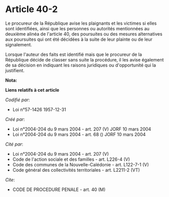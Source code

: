 # Article 40-2

Le procureur de la République avise les plaignants et les victimes si elles sont identifiées, ainsi que les personnes ou
autorités mentionnées au deuxième alinéa de l'article 40, des poursuites ou des mesures alternatives aux poursuites qui ont
été décidées à la suite de leur plainte ou de leur signalement.

Lorsque l'auteur des faits est identifié mais que le procureur de la République décide de classer sans suite la procédure, il
les avise également de sa décision en indiquant les raisons juridiques ou d'opportunité qui la justifient.

**Nota:**



**Liens relatifs à cet article**

_Codifié par_:

  - Loi n°57-1426 1957-12-31

_Créé par_:

  - Loi n°2004-204 du 9 mars 2004 - art. 207 (V) JORF 10 mars 2004
  - Loi n°2004-204 du 9 mars 2004 - art. 68 () JORF 10 mars 2004

_Cité par_:

  - Loi n°2004-204 du 9 mars 2004 - art. 207 (V)
  - Code de l'action sociale et des familles - art. L226-4 (V)
  - Code des communes de la Nouvelle-Calédonie - art. L122-7-1 (V)
  - Code général des collectivités territoriales - art. L2211-2 (VT)

_Cite_:

  - CODE DE PROCEDURE PENALE - art. 40 (M)
